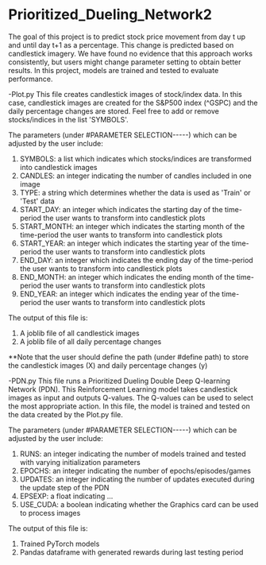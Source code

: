 # Prioritized_Dueling_Network2

The goal of this project is to predict stock price movement from day t up and until day t+1 as a percentage. This change is predicted based on candlestick imagery. We have found no evidence that this approach works consistently, but users might change parameter setting to obtain better results. In this project, models are trained and tested to evaluate performance.

-Plot.py
This file creates candlestick images of stock/index data. In this case, candlestick images are created for the S&P500 index (^GSPC) and the daily percentage changes are stored. Feel free to add or remove stocks/indices in the list 'SYMBOLS'. 

The parameters (under #PARAMETER SELECTION-----) which can be adjusted by the user include:
1. SYMBOLS:       a list which indicates which stocks/indices are transformed into candlestick images
2. CANDLES:       an integer indicating the number of candles included in one image
3. TYPE:          a string which determines whether the data is used as 'Train' or 'Test' data
4. START_DAY:     an integer which indicates the starting day of the time-period the user wants to transform into candlestick plots
5. START_MONTH:   an integer which indicates the starting month of the time-period the user wants to transform into candlestick plots
6. START_YEAR:    an integer which indicates the starting year of the time-period the user wants to transform into candlestick plots
7. END_DAY:       an integer which indicates the ending day of the time-period the user wants to transform into candlestick plots
8. END_MONTH:     an integer which indicates the ending month of the time-period the user wants to transform into candlestick plots
9. END_YEAR:      an integer which indicates the ending year of the time-period the user wants to transform into candlestick plots

The output of this file is:
1. A joblib file of all candlestick images
2. A joblib file of all daily percentage changes

**Note that the user should define the path (under #define path) to store the candlestick images (X) and daily percentage changes (y)


-PDN.py
This file runs a Prioritized Dueling Double Deep Q-learning Network (PDN). This Reinforcement Learning model takes candlestick images as input and outputs Q-values. The Q-values can be used to select the most appropriate action. In this file, the model is trained and tested on the data created by the Plot.py file. 

The parameters (under #PARAMETER SELECTION-----) which can be adjusted by the user include:
1. RUNS:          an integer indicating the number of models trained and tested with varying initialization parameters
2. EPOCHS:        an integer indicating the number of epochs/episodes/games
3. UPDATES:       an integer indicating the number of updates executed during the update step of the PDN
4. EPSEXP:        a float indicating ...
5. USE_CUDA:      a boolean indicating whether the Graphics card can be used to process images

The output of this file is:
1. Trained PyTorch models
2. Pandas dataframe with generated rewards during last testing period
